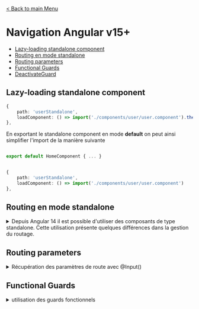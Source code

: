 [< Back to main Menu](https://github.com/gsoulie/angular-resources/blob/master/ng-sheet.md)    


# Navigation Angular v15+

* [Lazy-loading standalone component](#lazy-loading-standalone-component)
* [Routing en mode standalone](#routing-en-mode-standalone)
* [Routing parameters](#routing-parameters)
* [Functional Guards](#functional-guards)
* [DeactivateGuard](#deactivateguard)      

## Lazy-loading standalone component

````typescript
{
    path: 'userStandalone',
    loadComponent: () => import('./components/user/user.component').then(m => m.UserComponent)
},
````

En exportant le standalone component en mode **default** on peut ainsi simplifier l'import de la manière suivante

````typescript

export default HomeComponent { ... }


{
    path: 'userStandalone',
    loadComponent: () => import('./components/user/user.component')
},
````

## Routing en mode standalone

<details>
	<summary>Depuis Angular 14 il est possible d'utiliser des composants de type standalone. Cette utilisation présente quelques différences dans la gestion du routage.</summary>
	
Le chargement d'un composant standalone se fait avec la fonction loadComponent. Si ce dernier comporte des routes enfants, alors on utilisera la fonction loadChildren

*app.routes.ts*
````typescript
import { HomeComponent } from './components/home/home.component';
import { NgModule } from '@angular/core';
import { RouterModule, Routes } from '@angular/router';

const routes: Routes = [
  {
    path: 'home',
    component: HomeComponent
  },
  {
    path: '',
    redirectTo: 'home',
    pathMatch: 'full'
  },
  {
    path: 'parent',
    loadChildren: () => import('./components/standalone/parent/routes').then(mod => mod.STANDALONE_ROUTES)	// chargement avec routes enfant
    //loadComponent: () => import('./components/standalone/parent/parent.component').then(m => m.ParentComponent)	// chargement composant standalone seul sans routes enfant
  }
];
````

L'utilisation de routes enfant dans un composant standalone nécessite de créer un fichier contenant les routes un peu à la manière du app-routing.module.ts

> Code complet disponible ici : [https://github.com/gsoulie/ng-routing-v14](https://github.com/gsoulie/ng-routing-v14)     
	
</details>

## Routing parameters

<details>
	<summary>Récupération des paramètres de route avec @Input()</summary>

Depuis Angular 16, il est possible de récupérer les paramètres de route comme tout paramètre d'un composant avec un @Input

Afin d'utiliser cette nouvelle fonctionnalité, nous devons l'activer dans le RouterModule :


*app.config.ts* (**mode standalone**)
````typescript
export const appConfig: ApplicationConfig = {
  providers: [
    provideRouter(routes, withComponentInputBinding()),	// <-- 
  ]
};
````


*app.module.ts* (**Activation via router module**)
````typescript
@NgModule({
	imports: [
		RouterModule.forRoot([], {
			// ... autres fonctionnalités
			bindToComponentInputs: true // <-- activer cette fonctionnalité
		})
	],
})
export class AppModule {}
````

Avec cette fonctionnalité, il est désormais possible de simplement récupérer les paramètres de route et data de la route de la manière suivante :

````typescript
const routes: Routes = [
	{
		path: "search/:id",		// <-- paramètre id
		component: SearchComponent,
		data: { title: "Recherche" },	// <-- data de la route
		resolve: { searchData: SearchDataResolver }
	},
];

@Component({})
export class SearchComponent implements OnInit {
	@Input() query?: string; // Ce paramètre viendra des query params
	@Input() id?: string; // Ce paramètre viendra des path params
	@Input() title?: string; // Ce paramètre viendra des data
	@Input() searchData?: any; // Ce paramètre viendra des resolved data

	ngOnInit() {
		
	}
}
````

On peut aussi renommer les paramètres si besoin de la manière suivante :

````typescript
@Input() query?: string; 
@Input('id') pathId?: string; 
@Input('title') dataTitle?: string;
@Input('searchData') resolvedData?: any;
````
	
</details>

## Functional Guards

<details>
	<summary>utilisation des guards fonctionnels</summary>
	
Depuis Angular 15, il est conseillé de convertir ses guards en guards fonctionnels. En effet, les guards classiques basés sur des classes sont dépréciés en v17. La raison principale de ce changement est que les gardes basées sur les classes injectables et les Injection Token sont moins configurables et réutilisables. De plus, ils ne peuvent pas être intégrés, ce qui les rend moins puissants et plus lourds.


<details>
	<summary>Exemple de migration de class-based guard en functional guard</summary>
	
````typescript
// Class-based classic guard
@Injectable({providedIn: 'root'})
export class AuthGuard implements CanActivate {
	#authService = inject(AuthService);
	
	canActivate() {
		return this.#authService.isLoggedIn$;
	}
}

// Functional guard
export const authGuard: CanActivateFn = () => {
	const authService = inject(AuthService);
	return authService.isLoggedIn$;
}

// Utilisation actuelle
const routes: Routes = [
	{
		path: 'admin',
		canActivate: [authGuard],
		loadComponent: () => import('./user-admin.component'),
	}
]

// Utilisation FUTURE lorsque les class-based guard et resolver seront dépréciés
const routes: Routes = [
	{
		path: 'admin',
		canActivate: mapToGuards.canActivate([AuthGuard]),
		loadComponent: () => import('./user-admin.component'),
	}
]
````
	
</details>

<details>
	<summary>Exemple de functional guard avec gestion de rôle</summary>
	
````typescript
const hasRole = (role: string): boolean => {
	return inject(AuthService).role$.pipe(
		map(roles => roles.map(x => x.name).includes(role))
	)
}

export const routes: Routes = [
	{
		path: 'home',
		children: [
			{
				path: '',
				canMatch: [() => hasRole('user')],
				loadComponent: () => import('./user-home.component'),
			},
			{
				path: '',
				canMatch: [() => hasRole('admin')],
				loadComponent: () => import('./user-admin.component'),
			}
		]
	}
]
````
</details>

<details>
	<summary>Exemple de functional guard avec redirection</summary>
	
*auth-guard.guard.ts*
````typescript
import { inject } from "@angular/core";
import { AuthJwtService } from "../services/auth-jwt.service";
import { CanActivateFn, Router } from "@angular/router";

export function authJwtGuard(fallbackRoute: string = 'login'): CanActivateFn {
  return () => {
    const isLoggedIn = inject(AuthJwtService).isLoggedIn();
    const router = inject(Router);

    if (!isLoggedIn) {
      router.navigate([fallbackRoute]);
    }
    return isLoggedIn;
  }
};
````
	
*app.routes.ts*
````typescript
import { Routes } from '@angular/router';
import { authJwtGuard } from './lib/auth/auth-jwt/guards/auth-jwt.guard';
import { inject } from '@angular/core';
import { AuthJwtService } from './lib/auth/auth-jwt/services/auth-jwt.service';

export const routes: Routes = [{
  path: 'todos',
  loadComponent: () => import('./pages/todolist/todos.component')
}, {
  path: 'protected',
  loadComponent: () => import('./pages/protected/protected.component').then(m => m.ProtectedPage),
  canActivate: [authJwtGuard('/login')]
}, {
  path: 'login',	// Accessible uniquement si on n'est pas connecté
  loadComponent: () => import('./lib/auth/auth-jwt/components/auth-jwt-login.component').then(m => m.LoginJwtComponent),
  canActivate: [() => !inject(AuthJwtService).isLoggedIn()]
}];
````

</details>

<details>
	<summary>Exemple avec injection de service</summary>

 ````typescript
export const canActivate = (authService = inject(AuthService)) => authService.isLogged

export const routes: Routes = [
{
    path: 'guard',
    canActivate: [() => canActivate()],
    loadComponent: () => import('./components/functionl-guards/functionl-guards.component')
  }
]
</details>

</details>


